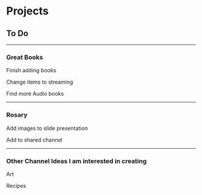 # Projects
## To Do
***


### Great Books

Finish adding books

Change items to streaming

Find more Audio books

***

### Rosary

Add images to slide presentation

Add to shared channel

***

### Other Channel Ideas I am interested in creating

Art

Recipes
